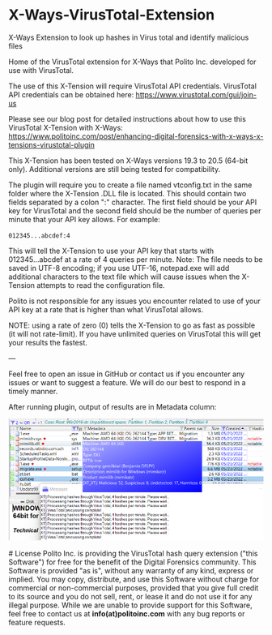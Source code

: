 # X-Ways-VirusTotal-Extension
X-Ways Extension to look up hashes in Virus total and identify malicious files

Home of the VirusTotal extension for X-Ways that Polito Inc. developed for use with VirusTotal.

The use of this X-Tension will require VirusTotal API credentials.
VirusTotal API credentials can be obtained here: https://www.virustotal.com/gui/join-us

Please see our blog post for detailed instructions about how to use this VirusTotal X-Tension with X-Ways: https://www.politoinc.com/post/enhancing-digital-forensics-with-x-ways-x-tensions-virustotal-plugin 

This X-Tension has been tested on X-Ways versions 19.3 to 20.5 (64-bit only). Additional versions are still being tested for compatibility. 

The plugin will require you to create a file named vtconfig.txt in the same folder where the X-Tension .DLL file is located. This should contain two fields separated by a colon ":" character. The first field should be your API key for VirusTotal and the second field should be the number of queries per minute that your API key allows. For example:

`012345...abcdef:4`

This will tell the X-Tension to use your API key that starts with 012345...abcdef at a rate of 4 queries per minute. Note: The file needs to be saved in UTF-8 encoding; if you use UTF-16, notepad.exe will add additional characters to the text file which will cause issues when the X-Tension attempts to read the configuration file.

Polito is not responsible for any issues you encounter related to use of your API key at a rate that is higher than what VirusTotal allows.

NOTE: using a rate of zero (0) tells the X-Tension to go as fast as possible (it will not rate-limit). If you have unlimited queries on VirusTotal this will get your results the fastest.

—

Feel free to open an issue in GitHub or contact us if you encounter any issues or want to suggest a feature. We will do our best to respond in a timely manner.


<p> After running plugin, output of results are in Metadata column:<p>
<!-- See blog post here for more details and instructions for how to use this extension in X-Ways: -->
<!-- <img src="https://github.com/PolitoInc/X-Ways-VirusTotal-Extension/raw/main/virustotal-xways.png"> -->
<img src="virustotal-xways.png">

<p># License
Polito Inc. is providing the VirusTotal hash query extension ("this Software") for free for the benefit of the Digital Forensics community. This Software is provided "as is", without any warranty of any kind, express or implied. You may copy, distribute, and use this Software without charge for commercial or non-commercial purposes, provided that you give full credit to its source and you do not sell, rent, or lease it and do not use it for any illegal purpose. While we are unable to provide support for this Software, feel free to contact us at  <b>info(at)politoinc.com</b>  with any bug reports or feature requests.
